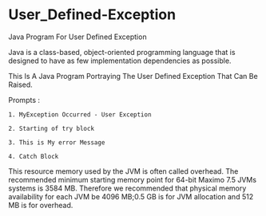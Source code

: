 # User_Defined-Exception
Java Program For User Defined Exception

Java is a class-based, object-oriented programming language that is designed to have as few implementation dependencies as possible.

This Is A Java Program Portraying The User Defined Exception That Can Be Raised.

Prompts :

    1. MyException Occurred - User Exception

    2. Starting of try block

    3. This is My error Message

    4. Catch Block
    
This resource memory used by the JVM is often called overhead. The recommended minimum starting memory point for 64-bit Maximo 7.5 JVMs systems is 3584 MB. Therefore we recommended that physical memory availability for each JVM be 4096 MB;0.5 GB is for JVM allocation and 512 MB is for overhead.
